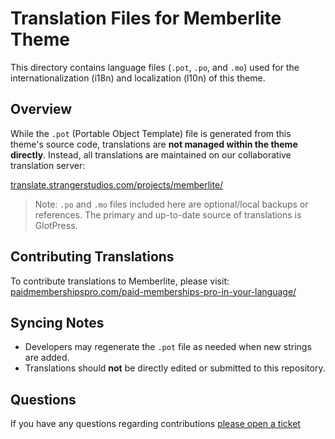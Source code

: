 # Translation Files for Memberlite Theme

This directory contains language files (`.pot`, `.po`, and `.mo`) used for the internationalization (i18n) and localization (l10n) of this theme.

## Overview

While the `.pot` (Portable Object Template) file is generated from this theme's source code, translations are **not managed within the theme directly**. Instead, all translations are maintained on our collaborative translation server:

[translate.strangerstudios.com/projects/memberlite/](https://translate.strangerstudios.com/projects/memberlite/)

> Note: `.po` and `.mo` files included here are optional/local backups or references. The primary and up-to-date source of translations is GlotPress.

## Contributing Translations

To contribute translations to Memberlite, please visit: [paidmembershipspro.com/paid-memberships-pro-in-your-language/](https://www.paidmembershipspro.com/paid-memberships-pro-in-your-language/)

## Syncing Notes

- Developers may regenerate the `.pot` file as needed when new strings are added.
- Translations should **not** be directly edited or submitted to this repository.

## Questions
If you have any questions regarding contributions [please open a ticket](https://www.paidmembershipspro.com/support/)

